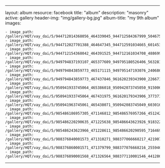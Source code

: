 
---
layout: album
resource: facebook
title: "album"
description: "masonry"
active: gallery
header-img: "img/gallery-bg.jpg"
album-title: "my 9th album"
images:
    
    - image_path: /gallery/HQT/vay_dai/5/944712014368056_464339045_944712584367999_5046751847206773832_n.jpg
    - image_path: /gallery/HQT/vay_dai/5/944712027701388_464647345_944712591034665_6014533605342674781_n.jpg
    - image_path: /gallery/HQT/vay_dai/5/944712154368042_464391525_944712161034708_4886998488132399395_n.jpg
    - image_path: /gallery/HQT/vay_dai/5/949794837193107_465377609_949795180526406_5632811992209379223_n.jpg
    - image_path: /gallery/HQT/vay_dai/5/949794843859773_465171115_949795147193076_2406861883297902006_n.jpg
    - image_path: /gallery/HQT/vay_dai/5/949794843859773_467437846_961620239343900_2266714784073739720_n.jpg
    - image_path: /gallery/HQT/vay_dai/5/950941933745064_465386018_950942073745050_915006496380709982_n.jpg
    - image_path: /gallery/HQT/vay_dai/5/950941933745064_467431975_961620179343906_3773713124753266913_n.jpg
    - image_path: /gallery/HQT/vay_dai/5/950941963745061_465438071_950942083745049_6030165363536902072_n.jpg
    - image_path: /gallery/HQT/vay_dai/5/985486186957305_471146812_985486576957266_4512428634412768179_n.jpg
    - image_path: /gallery/HQT/vay_dai/5/985486220290635_471225638_985486643623926_9183223627821121511_n.jpg
    - image_path: /gallery/HQT/vay_dai/5/985486243623966_471228611_985486620290595_7164690260672081099_n.jpg
    - image_path: /gallery/HQT/vay_dai/5/988376840001573_471310271_988377066668217_421907412343853991_n.jpg
    - image_path: /gallery/HQT/vay_dai/5/988376860001571_471379799_988377076668216_2559465952629289120_n.jpg
    - image_path: /gallery/HQT/vay_dai/5/988376890001568_471326564_988377110001546_4412868617425712012_n.jpg
---